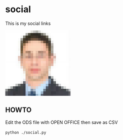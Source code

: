 # social

This is my social links

![SOCIALLINKS](public/nazimboudeffa.png)

## HOWTO

Edit the ODS file with OPEN OFFICE then save as CSV

`python ./social.py`